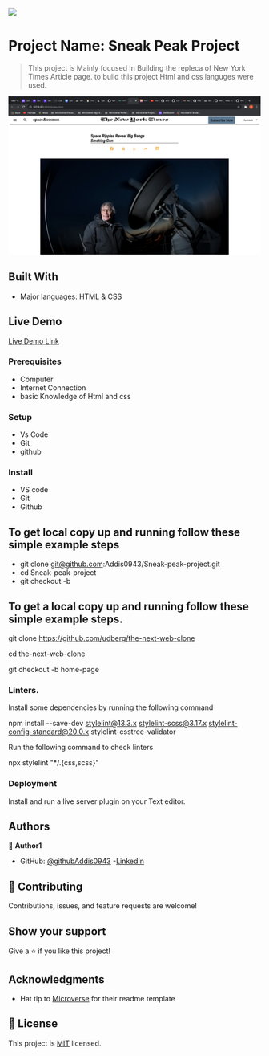 ![](https://img.shields.io/badge/Microverse-blueviolet)

# Project Name: Sneak Peak Project

> This project is Mainly focused in Building the repleca of New York Times Article page. to build this project Html and css languges were used.

![screenshot](./NYT_screenshoot.png)

## Built With

- Major languages: HTML & CSS

## Live Demo

[Live Demo Link](https://livedemo.com)

### Prerequisites

- Computer
- Internet Connection
- basic Knowledge of Html and css

### Setup

- Vs Code
- Git
- github

### Install

- VS code
- Git
- Github

## To get local copy up and running follow these simple example steps

- git clone git@github.com:Addis0943/Sneak-peak-project.git
- cd Sneak-peak-project
- git checkout -b

## To get a local copy up and running follow these simple example steps.

git clone https://github.com/udberg/the-next-web-clone

cd the-next-web-clone

git checkout -b home-page

### Linters.

Install some dependencies by running the following command

npm install --save-dev stylelint@13.3.x stylelint-scss@3.17.x stylelint-config-standard@20.0.x stylelint-csstree-validator

Run the following command to check linters

npx stylelint "\*/.{css,scss}"

### Deployment

Install and run a live server plugin on your Text editor.

## Authors

👤 **Author1**

- GitHub: [@githubAddis0943](https://github.com/Addis0943) -[LinkedIn](https://www.linkedin.com/in/addis-belete-134b98191/)

## 🤝 Contributing

Contributions, issues, and feature requests are welcome!

## Show your support

Give a ⭐️ if you like this project!

## Acknowledgments

- Hat tip to [Microverse](https://www.microverse.org/) for their readme template

## 📝 License

This project is [MIT](https://opensource.org/licenses/MIT) licensed.
